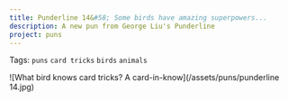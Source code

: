 ```yaml
---
title: Punderline 14&#58; Some birds have amazing superpowers...
description: A new pun from George Liu's Punderline
project: puns
---
```

Tags: `puns` `card tricks` `birds` `animals`

![What bird knows card tricks? A card-in-know](/assets/puns/punderline 14.jpg)
